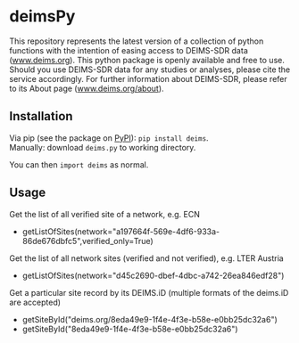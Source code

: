 # deimsPy

This repository represents the latest version of a collection of python functions with the intention of easing access to DEIMS-SDR data (www.deims.org).
This python package is openly available and free to use. Should you use DEIMS-SDR data for any studies or analyses, please cite the service accordingly.
For further information about DEIMS-SDR, please refer to its About page (www.deims.org/about).

## Installation

Via pip (see the package on [PyPI](https://pypi.org/project/deims/)): `pip install deims`.<br>
Manually: download `deims.py` to working directory.

You can then `import deims` as normal.

## Usage

Get the list of all verified site of a network, e.g. ECN<br>
- getListOfSites(network="a197664f-569e-4df6-933a-86de676dbfc5",verified_only=True)

Get the list of all network sites (verified and not verified), e.g. LTER Austria<br>
- getListOfSites(network="d45c2690-dbef-4dbc-a742-26ea846edf28")

Get a particular site record by its DEIMS.iD (multiple formats of the deims.iD are accepted)<br>
- getSiteById("deims.org/8eda49e9-1f4e-4f3e-b58e-e0bb25dc32a6")<br>
- getSiteById("8eda49e9-1f4e-4f3e-b58e-e0bb25dc32a6")
